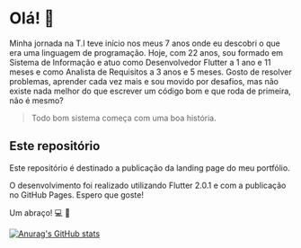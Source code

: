 # Olá! :wave:

Minha jornada na T.I teve início nos meus 7 anos onde eu descobri o que era uma linguagem de programação.
Hoje, com 22 anos, sou formado em Sistema de Informação e atuo como Desenvolvedor Flutter a 1 ano e 11 meses e como Analista de Requisitos a 3 anos e 5 meses.
Gosto de resolver problemas, aprender cada vez mais e sou movido por desafios, mas não existe nada melhor do que escrever um código bom e que roda de primeira, não é mesmo?

>Todo bom sistema começa com uma boa história.

## Este repositório

Este repositório é destinado a publicação da landing page do meu portfólio.

O desenvolvimento foi realizado utilizando Flutter 2.0.1 e com a publicação no GitHub Pages.
Espero que goste!

Um abraço! :computer: :metal:



[![Anurag's GitHub stats](https://github-readme-stats.vercel.app/api?username=mathsilva-dev&count_private=true&show_icons=true&theme=dark)](https://github.com/anuraghazra/github-readme-stats)
